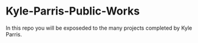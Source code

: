 # Kyle-Parris-Public-Works
In this repo you will be exposeded to the many projects completed by Kyle Parris.
